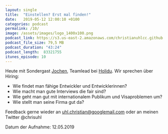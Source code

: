 ```yaml
---
layout: single
title:  "Einstellen? Erst mal finden!"
date:   2019-05-12 12:00:10 +0100
categories: podcast
permalink: /10/
image: /assets/images/logo_1400x100.png
podcast_link: https://s3.us-east-2.amazonaws.com/christianuhlcc.github.io/episodes/Podcast_Folge_10.mp3
podcast_file_size: 79,5 MB
podcast_duration: "43:24"
podcast_length:  83321755   
itunes_episode: 10
---
```


Heute mit Sondergast [Jochen](https://twitter.com/joschi83/), Teamlead bei [Holidu](https://www.holidu.de/). Wir sprechen über Hiring: 
* Wie findet man fähige Entwickler und Entwicklerinnen? 
* Wie macht man gute Interviews die fair sind? 
* Wie geht man gut mit internationalem Publikum und Visaproblemen um? 
* Wie stellt man seine Firma gut da?


Feedback gerne wieder an uhl.christian@googlemail.com oder an meinen Twitter @chrisuhl


Datum der Aufnahme: 12.05.2019
